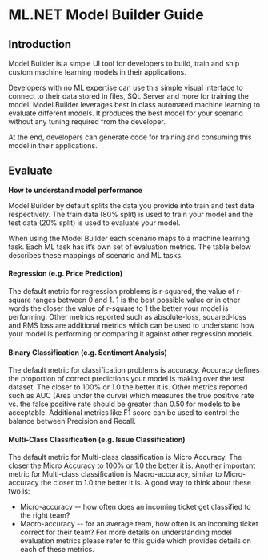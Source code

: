 # ML.NET Model Builder Guide 

## Introduction

Model Builder is a simple UI tool for developers to build, train and ship custom machine learning models in their applications. 

Developers with no ML expertise can use this simple visual interface to connect to their data stored in files, SQL Server and more for training the model.
Model Builder leverages best in class automated machine learning to evaluate different models. It produces the best model for your scenario without any tuning required from the developer.

At the end, developers can generate code for training and consuming this model in their applications.


## Evaluate 

**How to understand model performance**

Model Builder by default splits the data you provide into train and test data respectively. The train data (80% split) is used to train your model and the test data (20% split) is used to evaluate your model. 

When using the Model Builder each scenario maps to a machine learning task. Each ML task has it’s own set of evaluation metrics. The table below describes these mappings of scenario and ML tasks. 

#### Regression (e.g. Price Prediction)
The default metric for regression problems is r-squared, the value of r-square ranges between 0 and 1. 1 is the best possible value or in other words the closer the value of r-square to 1 the better your model is performing. 
Other metrics reported such as absolute-loss, squared-loss and RMS loss are additional metrics which can be used to understand how your model is performing or comparing it against other regression models. 

#### Binary Classification (e.g. Sentiment Analysis)
The default metric for classification problems is accuracy. Accuracy defines the proportion of correct predictions your model is making over the test dataset. The closer to 100% or 1.0 the better it is. 
Other metrics reported such as AUC (Area under the curve) which measures the true positive rate vs. the false positive rate should be greater than 0.50 for models to be acceptable. 
Additional metrics like F1 score can be used to control the balance between Precision and Recall. 

#### Multi-Class Classification (e.g. Issue Classification) 
The default metric for Multi-class classification is Micro Accuracy. The closer the Micro Accuracy to 100% or 1.0 the better it is.  Another important metric for Multi-class classification is Macro-accuracy, similar to Micro-accuracy the closer to 1.0 the better it is. A good way to think about these two is:
* Micro-accuracy -- how often does an incoming ticket get classified to the right team?
* Macro-accuracy -- for an average team, how often is an incoming ticket correct for their team?
For more details on understanding model evaluation metrics please refer to this guide which provides details on each of these metrics.
